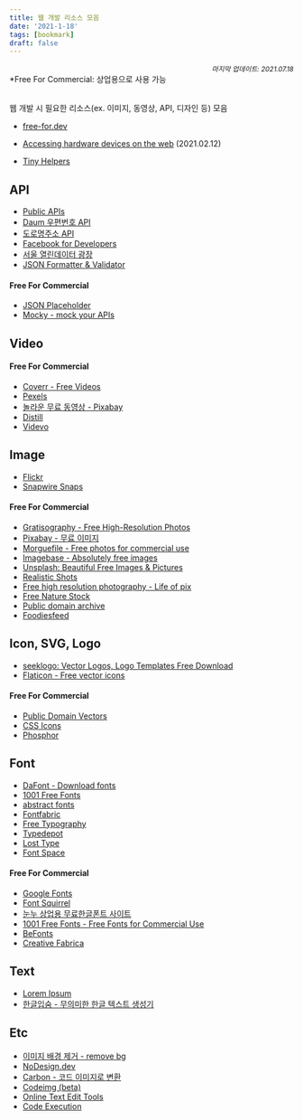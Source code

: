```yaml
---
title: 웹 개발 리소스 모음
date: '2021-1-18'
tags: [bookmark]
draft: false
---
```


<div style="font-size: 12px; font-style: italic; text-align: right;">
마지막 업데이트: 2021.07.18
</div>

<div class="intro">
*Free For Commercial: 상업용으로 사용 가능
</div>

<!-- - <a href="" target="_blank"></a> -->

<br />

웹 개발 시 필요한 리소스(ex. 이미지, 동영상, API, 디자인 등) 모음

- <a href="https://free-for.dev/#/" target="_blank">free-for.dev</a>

- <a href="https://web.dev/devices-introduction/" target="_blank">Accessing hardware devices on the web</a> (2021.02.12)

- <a href="https://tiny-helpers.dev/" target="_blank">Tiny Helpers</a>

## API

- <a href="https://public-apis.io/" target="_blank">Public APIs</a>
- <a href="http://postcode.map.daum.net/guide" target="_blank">Daum 우편번호 API</a>
- <a href="https://www.juso.go.kr/addrlink/devAddrLinkRequestUse.do?menu=main&cPath=99JA" target="_blank">도로명주소 API</a>
- <a href="https://developers.facebook.com/docs/" target="_blank">Facebook for Developers</a>
- <a href="https://data.seoul.go.kr/" target="_blank">서울 열린데이터 광장</a>
- <a href="https://jsonformatter.curiousconcept.com/" target="_blank">JSON Formatter & Validator</a>

#### Free For Commercial

- <a href="https://jsonplaceholder.typicode.com/" target="_blank">JSON Placeholder</a>
- <a href="https://designer.mocky.io/" target="_blank">Mocky - mock your APIs</a>

## Video

#### Free For Commercial

- <a href="https://coverr.co/" target="_blank">Coverr - Free Videos</a>
- <a href="https://www.pexels.com/" target="_blank">Pexels</a>
- <a href="https://pixabay.com/ko/videos/" target="_blank">놀라운 무료 동영상 - Pixabay</a>
- <a href="https://wedistill.io/" target="_blank">Distill</a>
- <a href="https://www.videvo.net/" target="_blank">Videvo</a>

## Image

- <a href="https://www.flickr.com/" target="_blank">Flickr</a>
- <a href="https://snapwiresnaps.tumblr.com/" target="_blank">Snapwire Snaps</a>

#### Free For Commercial

- <a href="https://gratisography.com/" target="_blank">Gratisography - Free High-Resolution Photos</a>
- <a href="https://pixabay.com/ko/" target="_blank">Pixabay - 무료 이미지</a>
- <a href="https://morguefile.com/" target="_blank">Morguefile - Free photos for commercial use</a>
- <a href="https://www.imagebase.net/" target="_blank">Imagebase - Absolutely free images</a>
- <a href="https://unsplash.com/" target="_blank">Unsplash: Beautiful Free Images & Pictures</a>
- <a href="https://realisticshots.com/" target="_blank">Realistic Shots</a>
- <a href="https://www.lifeofpix.com/" target="_blank">Free high resolution photography - Life of pix</a>
- <a href="https://freenaturestock.com/" target="_blank">Free Nature Stock</a>
- <a href="https://publicdomainarchive.com/" target="_blank">Public domain archive</a>
- <a href="https://www.foodiesfeed.com/" target="_blank">Foodiesfeed</a>

## Icon, SVG, Logo

- <a href="https://seeklogo.com/" target="_blank">seeklogo: Vector Logos, Logo Templates Free Download</a>
- <a href="https://www.flaticon.com/" target="_blank">Flaticon - Free vector icons</a>

#### Free For Commercial

- <a href="https://publicdomainvectors.org/en/" target="_blank">Public Domain Vectors</a>
- <a href="https://css.gg/" target="_blank">CSS Icons</a>
- <a href="https://phosphoricons.com/" target="_blank">Phosphor</a>

## Font

- <a href="https://www.dafont.com/" target="_blank">DaFont - Download fonts</a>
- <a href="https://www.1001freefonts.com/" target="_blank">1001 Free Fonts</a>
- <a href="https://www.abstractfonts.com/" target="_blank">abstract fonts</a>
- <a href="https://www.fontfabric.com/" target="_blank">Fontfabric</a>
- <a href="https://freetypography.com/" target="_blank">Free Typography</a>
- <a href="https://typedepot.com/" target="_blank">Typedepot</a>
- <a href="http://www.losttype.com/" target="_blank">Lost Type</a>
- <a href="https://www.fontspace.com/" target="_blank">Font Space</a>

#### Free For Commercial

- <a href="https://fonts.google.com/" target="_blank">Google Fonts</a>
- <a href="https://www.fontsquirrel.com/" target="_blank">Font Squirrel</a>
- <a href="https://noonnu.cc/index" target="_blank">눈누 상업용 무료한글폰트 사이트</a>
- <a href="https://www.1001fonts.com/free-for-commercial-use-fonts.html" target="_blank">1001 Free Fonts - Free Fonts for Commercial Use</a>
- <a href="https://befonts.com/" target="_blank">BeFonts</a>
- <a href="https://www.creativefabrica.com/freebies/free-fonts/" target="_blank">Creative Fabrica</a>

## Text

- <a href="https://www.lipsum.com/" target="_blank">Lorem Ipsum</a>
- <a href="http://hangul.thefron.me/" target="_blank">한글입숨 - 무의미한 한글 텍스트 생성기</a>

## Etc

- <a href="https://www.remove.bg/ko" target="_blank">이미지 배경 제거 - remove bg</a>
- <a href="https://nodesign.dev/" target="_blank">NoDesign.dev</a>
- <a href="https://carbon.now.sh/" target="_blank">Carbon - 코드 이미지로 변환</a>
- <a href="https://codeimg.io/" target="_blank">Codeimg (beta)</a>
- <a href="https://textedit.tools/" target="_blank">Online Text Edit Tools</a>
- <a href="http://www.pythontutor.com/visualize.html#mode=edit" target="_blank">Code Execution</a>

<!-- - <a href="" target="_blank"></a> -->
